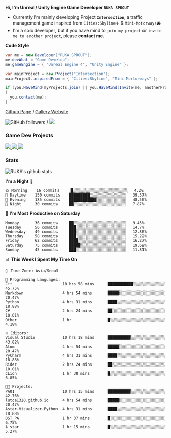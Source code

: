 **Hi, I'm Unreal / Unity Engine Game Developer `RUKA SPROUT`**

- Currently I'm mainly developing Project **`Intersection`**, a traffic management game inspired from `Cities:Skyline`✈️ & `Mini-Motorways`🚘
- I'm a solo developer, but if you have mind to `join my project` or `invite me to another project`, please **contact me.**

**Code Style**

```csharp
var me = new Developer("RUKA SPROUT");
me.devWhat = "Game Develop";
me.gameEngine = { "Unreal Engine 4", "Unity Engine" };
```

```csharp
var mainProject = new Project("Intersection");
mainProject.inspiredFrom = { "Cities:Skyline", "Mini-Mortorways" };

if (you.HaveMind(myProjects.join) || you.HaveMind(Invite(me, anotherProject)))
{
  you.contact(me);
}
```

[Github Page](https://lutca1320.github.io/) / [Gallery Website](https://rukasp.xyz/)

![GitHub followers](https://img.shields.io/github/followers/lutca1320?label=Follow&style=social) / [![](https://img.shields.io/badge/Gmail-lutca1320%40gmail.com-blue)](mailto:lutca1320@gmail.com)

### Game Dev Projects

<a href="https://github.com/lutca1320/Intersection">
  <img src="https://github-readme-stats.vercel.app/api/pin/?username=lutca1320&repo=Intersection" />
</a>
<a href="https://github.com/lutca1320/Reversi">
  <img src="https://github-readme-stats.vercel.app/api/pin/?username=lutca1320&repo=Reversi" />
</a>
<a href="https://github.com/lutca1320/Together">
  <img src="https://github-readme-stats.vercel.app/api/pin/?username=lutca1320&repo=Together" />
</a>


### Stats

![RUKA's github stats](https://github-readme-stats.vercel.app/api?username=lutca1320&show_icons=true&include_all_commits=true&count_private=true&hide=contribs,prs)

<!--START_SECTION:waka-->
**I'm a Night 🦉** 

```text
🌞 Morning    16 commits     █░░░░░░░░░░░░░░░░░░░░░░░░   4.2% 
🌆 Daytime    150 commits    █████████░░░░░░░░░░░░░░░░   39.37% 
🌃 Evening    185 commits    ████████████░░░░░░░░░░░░░   48.56% 
🌙 Night      30 commits     ██░░░░░░░░░░░░░░░░░░░░░░░   7.87%

```
📅 **I'm Most Productive on Saturday** 

```text
Monday       36 commits     ██░░░░░░░░░░░░░░░░░░░░░░░   9.45% 
Tuesday      56 commits     ███░░░░░░░░░░░░░░░░░░░░░░   14.7% 
Wednesday    49 commits     ███░░░░░░░░░░░░░░░░░░░░░░   12.86% 
Thursday     58 commits     ███░░░░░░░░░░░░░░░░░░░░░░   15.22% 
Friday       62 commits     ████░░░░░░░░░░░░░░░░░░░░░   16.27% 
Saturday     75 commits     █████░░░░░░░░░░░░░░░░░░░░   19.69% 
Sunday       45 commits     ███░░░░░░░░░░░░░░░░░░░░░░   11.81%

```


📊 **This Week I Spent My Time On** 

```text
⌚︎ Time Zone: Asia/Seoul

💬 Programming Languages: 
C++                      10 hrs 58 mins      ███████████░░░░░░░░░░░░░░   45.75% 
Markdown                 4 hrs 54 mins       █████░░░░░░░░░░░░░░░░░░░░   20.47% 
Python                   4 hrs 31 mins       ████░░░░░░░░░░░░░░░░░░░░░   18.88% 
C#                       2 hrs 24 mins       ██░░░░░░░░░░░░░░░░░░░░░░░   10.01% 
Other                    1 hr                █░░░░░░░░░░░░░░░░░░░░░░░░   4.18%

🔥 Editors: 
Visual Studio            10 hrs 18 mins      ██████████░░░░░░░░░░░░░░░   43.02% 
Atom                     4 hrs 54 mins       █████░░░░░░░░░░░░░░░░░░░░   20.47% 
PyCharm                  4 hrs 31 mins       ████░░░░░░░░░░░░░░░░░░░░░   18.88% 
Rider                    2 hrs 24 mins       ██░░░░░░░░░░░░░░░░░░░░░░░   10.01% 
CLion                    1 hr 38 mins        █░░░░░░░░░░░░░░░░░░░░░░░░   6.85%

🐱‍💻 Projects: 
PA01                     10 hrs 15 mins      ██████████░░░░░░░░░░░░░░░   42.76% 
lutca1320.github.io      4 hrs 54 mins       █████░░░░░░░░░░░░░░░░░░░░   20.47% 
Astar-Visualizer-Python  4 hrs 31 mins       ████░░░░░░░░░░░░░░░░░░░░░   18.88% 
DST_PA                   1 hr 37 mins        █░░░░░░░░░░░░░░░░░░░░░░░░   6.75% 
A_star                   1 hr 15 mins        █░░░░░░░░░░░░░░░░░░░░░░░░   5.27%

```


<!--END_SECTION:waka-->
